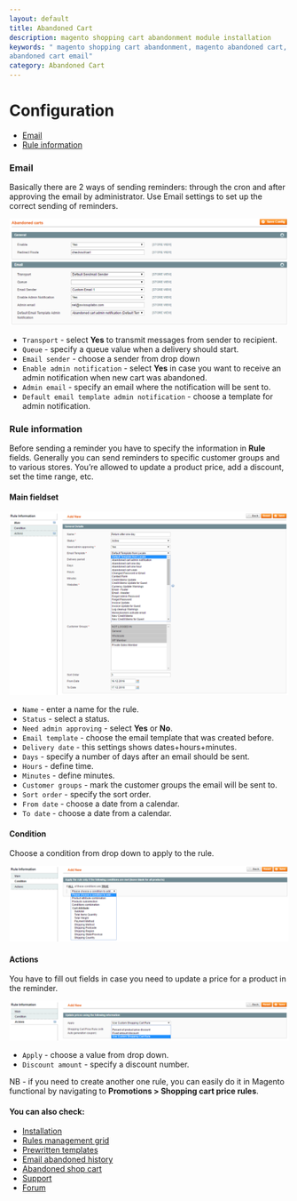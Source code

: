```yaml
---
layout: default
title: Abandoned Cart
description: magento shopping cart abandonment module installation
keywords: " magento shopping cart abandonment, magento abandoned cart, magento
abandoned cart email"
category: Abandoned Cart
---
```


# Configuration

-   [Email](#email)
-   [Rule information](#rule-information)

### Email

Basically there are 2 ways of sending reminders: through the cron and after approving the email by administrator. Use Email settings to set up the correct sending of reminders.

![Email settings](/images/m1/extensions/abandoned-cart/general-and-email.png)

-   `Transport` - select **Yes** to transmit messages from sender to recipient.
-   `Queue` - specify a queue value when a delivery should start.
-   `Email sender` - choose a sender from drop down
-	`Enable admin notification` - select **Yes** in case you want to receive an admin notification when new cart was abandoned.
-	`Admin email` - specify an email where the notification will be sent to.
- 	`Default email template admin notification` - choose a template for admin notification.

### Rule information

Before sending a reminder you have to specify the information in **Rule** fields. Generally you can send reminders to specific customer groups and to various stores. You’re allowed to update a product price, add a discount, set the time range, etc.

#### Main fieldset

![Carts history grid](/images/m1/extensions/abandoned-cart/rule-conditions.png)

-	`Name` - enter a name for the rule.
-	`Status` - select a status.
-	`Need admin approving` - select **Yes** or **No**.
-	`Email template` - choose the email template that was created before.
-	`Delivery date` - this settings shows dates+hours+minutes.
-	`Days` - specify a number of days after an email should be sent.
-	`Hours` - define time.
-	`Minutes` - define minutes.
-	`Customer groups` - mark the customer groups the email will be sent to.
-	`Sort order` - specify the sort order.
-	`From date` - choose a date from a calendar.
-	`To date` - choose a date from a calendar.

#### Condition

Choose a condition from drop down to apply to the rule.

![Carts history grid](/images/m1/extensions/abandoned-cart/rule-condition.png)

#### Actions

You have to fill out fields in case you need to update a price for a product in the reminder.

![Carts history grid](/images/m1/extensions/abandoned-cart/rule-actions.png)

-   `Apply` - choose a value from drop down.
-   `Discount amount` - specify a discount number. 

NB - if you need to create another one rule, you can easily do it in Magento functional by navigating to **Promotions > Shopping cart price rules**.

#### You can also check:

*   [Installation](../installation/)
*   [Rules management grid](../rules-grid/)
*	[Prewritten templates](../pre-written-templates/)
*   [Email abandoned history](../email-history/)
*   [Abandoned shop cart](../abandoned-shop-cart/)
*   [Support](https://swissuplabs.com/contacts/)
*   [Forum](https://swissuplabs.com/magento-forum/)